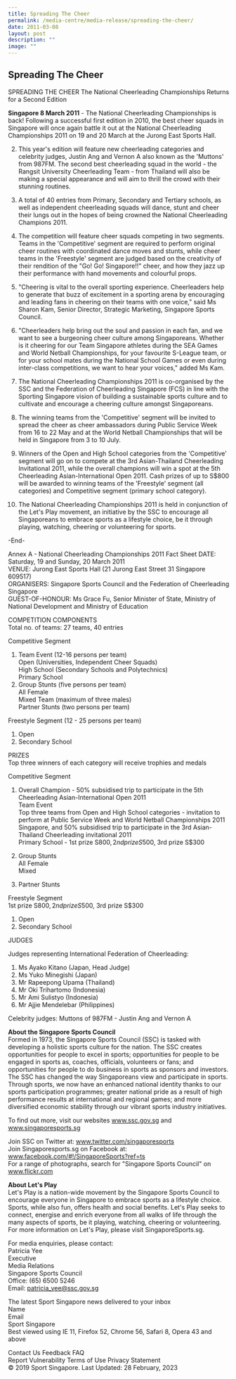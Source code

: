 ```yaml
---
title: Spreading The Cheer
permalink: /media-centre/media-release/spreading-the-cheer/
date: 2011-03-08
layout: post
description: ""
image: ""
---
```

## **Spreading The Cheer**

SPREADING THE CHEER
The National Cheerleading Championships Returns for a Second Edition

**Singapore 8 March 2011** - The National Cheerleading Championships is back! Following a successful first edition in 2010, the best cheer squads in Singapore will once again battle it out at the National Cheerleading Championships 2011 on 19 and 20 March at the Jurong East Sports Hall.

2. This year's edition will feature new cheerleading categories and celebrity judges, Justin Ang and Vernon A also known as the 'Muttons' from 987FM. The second best cheerleading squad in the world - the Rangsit University Cheerleading Team - from Thailand will also be making a special appearance and will aim to thrill the crowd with their stunning routines.

3. A total of 40 entries from Primary, Secondary and Tertiary schools, as well as independent cheerleading squads will dance, stunt and cheer their lungs out in the hopes of being crowned the National Cheerleading Champions 2011.

4. The competition will feature cheer squads competing in two segments. Teams in the 'Competitive' segment are required to perform original cheer routines with coordinated dance moves and stunts, while cheer teams in the 'Freestyle' segment are judged based on the creativity of their rendition of the "Go! Go! Singapore!!" cheer, and how they jazz up their performance with hand movements and colourful props.

5. "Cheering is vital to the overall sporting experience. Cheerleaders help to generate that buzz of excitement in a sporting arena by encouraging and leading fans in cheering on their teams with one voice," said Ms Sharon Kam, Senior Director, Strategic Marketing, Singapore Sports Council.

6. "Cheerleaders help bring out the soul and passion in each fan, and we want to see a burgeoning cheer culture among Singaporeans. Whether is it cheering for our Team Singapore athletes during the SEA Games and World Netball Championships, for your favourite S-League team, or for your school mates during the National School Games or even during inter-class competitions, we want to hear your voices," added Ms Kam.

7. The National Cheerleading Championships 2011 is co-organised by the SSC and the Federation of Cheerleading Singapore (FCS) in line with the Sporting Singapore vision of building a sustainable sports culture and to cultivate and encourage a cheering culture amongst Singaporeans.

8. The winning teams from the 'Competitive' segment will be invited to spread the cheer as cheer ambassadors during Public Service Week from 16 to 22 May and at the World Netball Championships that will be held in Singapore from 3 to 10 July.

9. Winners of the Open and High School categories from the 'Competitive' segment will go on to compete at the 3rd Asian-Thailand Cheerleading Invitational 2011, while the overall champions will win a spot at the 5th Cheerleading Asian-International Open 2011. Cash prizes of up to S$800 will be awarded to winning teams of the 'Freestyle' segment (all categories) and Competitive segment (primary school category).

10. The National Cheerleading Championships 2011 is held in conjunction of the Let's Play movement, an initiative by the SSC to encourage all Singaporeans to embrace sports as a lifestyle choice, be it through playing, watching, cheering or volunteering for sports.

-End-

Annex A - National Cheerleading Championships 2011 Fact Sheet
DATE: Saturday, 19 and Sunday, 20 March 2011
<br>
VENUE: Jurong East Sports Hall (21 Jurong East Street 31 Singapore 609517)
<br>
ORGANISERS: Singapore Sports Council and the Federation of Cheerleading Singapore
<br>
GUEST-OF-HONOUR: Ms Grace Fu, Senior Minister of State, Ministry of National Development and Ministry of Education

 

COMPETITION COMPONENTS\
Total no. of teams: 27 teams, 40 entries

Competitive Segment
<br>
1. Team Event (12-16 persons per team) 
<br>Open (Universities, Independent Cheer Squads)
<br>High School (Secondary Schools and Polytechnics)
<br>Primary School
2. Group Stunts (five persons per team)
<br>All Female
<br>Mixed Team (maximum of three males)
<br>Partner Stunts (two persons per team)


Freestyle Segment (12 - 25 persons per team)
<br>
1. Open
2. Secondary School

PRIZES
<br>
Top three winners of each category will receive trophies and medals

Competitive Segment
<br>
1.    Overall Champion - 50% subsidised trip to participate in the 5th Cheerleading Asian-International Open 2011
<br>Team Event
<br> Top three teams from Open and High School categories - invitation to perform at Public Service Week and World Netball Championships 2011 Singapore, and 50% subsidised trip to participate in the 3rd Asian-Thailand Cheerleading invitational 2011
<br>Primary School - 1st prize S$800, 2nd prize S$500, 3rd prize S$300

2.    Group Stunts
<br>All Female
<br>Mixed

3.    Partner Stunts

Freestyle Segment
<br>1st prize S$800, 2nd prize S$500, 3rd prize S$300
1. Open
2. Secondary School

JUDGES

Judges representing International Federation of Cheerleading:
<br>
1. Ms Ayako Kitano (Japan, Head Judge)
2.  Ms Yuko Minegishi (Japan)
3.  Mr Rapeepong Upama (Thailand)
4. Mr Oki Trihartomo (Indonesia)
5.  Mr Ami Sulistyo (Indonesia)
6.  Mr Ajjie Mendelebar (Philippines)

Celebrity judges: Muttons of 987FM - Justin Ang and Vernon A

**About the Singapore Sports Council**
<br>
Formed in 1973, the Singapore Sports Council (SSC) is tasked with developing a holistic sports culture for the nation. The SSC creates opportunities for people to excel in sports; opportunities for people to be engaged in sports as, coaches, officials, volunteers or fans; and opportunities for people to do business in sports as sponsors and investors. The SSC has changed the way Singaporeans view and participate in sports. Through sports, we now have an enhanced national identity thanks to our sports participation programmes; greater national pride as a result of high performance results at international and regional games; and more diversified economic stability through our vibrant sports industry initiatives.

To find out more, visit our websites www.ssc.gov.sg and www.singaporesports.sg

Join SSC on Twitter at: www.twitter.com/singaporesports
<br>
Join Singaporesports.sg on Facebook at: www.facebook.com/#!/SingaporeSports?ref=ts
<br>
For a range of photographs, search for "Singapore Sports Council" on www.flickr.com

**About Let's Play**
<br>
Let's Play is a nation-wide movement by the Singapore Sports Council to encourage everyone in Singapore to embrace sports as a lifestyle choice. Sports, while also fun, offers health and social benefits. Let's Play seeks to connect, energise and enrich everyone from all walks of life through the many aspects of sports, be it playing, watching, cheering or volunteering. For more information on Let's Play, please visit SingaporeSports.sg.

For media enquiries, please contact:
<br>Patricia Yee
<br>Executive
<br>Media Relations
<br>Singapore Sports Council
<br>Office: (65) 6500 5246
<br>Email: patricia_yee@ssc.gov.sg

 
The latest Sport Singapore news delivered to your inbox
<br>Name
<br>Email
<br>Sport Singapore
<br>Best viewed using IE 11, Firefox 52,
Chrome 56, Safari 8, Opera 43 and above

Contact Us Feedback FAQ
<br>Report Vulnerability Terms of Use Privacy Statement
<br>© 2019 Sport Singapore. Last Updated: 28 February, 2023